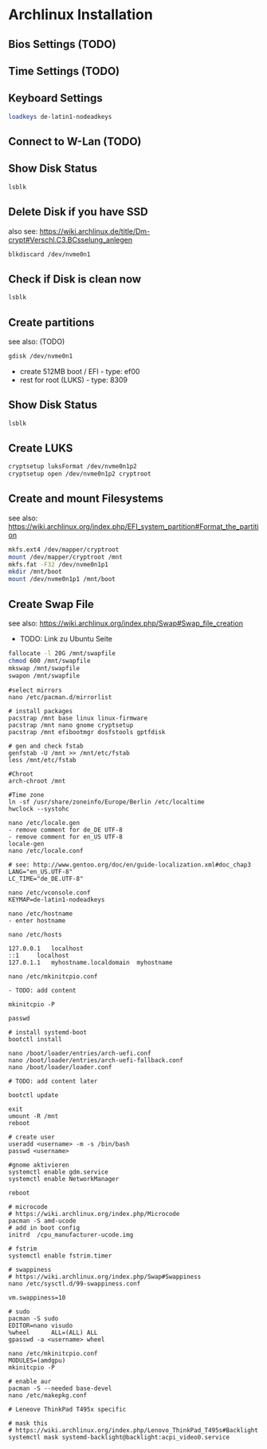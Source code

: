 # Archlinux Installation

## Bios Settings (TODO)

## Time Settings (TODO)

## Keyboard Settings
``` bash
loadkeys de-latin1-nodeadkeys
```

## Connect to W-Lan (TODO)

## Show Disk Status
``` bash
lsblk
```

## Delete Disk if you have SSD
also see: <https://wiki.archlinux.de/title/Dm-crypt#Verschl.C3.BCsselung_anlegen>
``` bash
blkdiscard /dev/nvme0n1
```

## Check if Disk is clean now
``` bash
lsblk
```

## Create partitions
see also: (TODO)
``` bash
gdisk /dev/nvme0n1
```
- create 512MB boot / EFI - type: ef00
- rest for root (LUKS) - type: 8309

## Show Disk Status
``` bash
lsblk
```

## Create LUKS
``` bash
cryptsetup luksFormat /dev/nvme0n1p2
cryptsetup open /dev/nvme0n1p2 cryptroot
```

## Create and mount Filesystems
see also: <https://wiki.archlinux.org/index.php/EFI_system_partition#Format_the_partition>
``` bash
mkfs.ext4 /dev/mapper/cryptroot
mount /dev/mapper/cryptroot /mnt
mkfs.fat -F32 /dev/nvme0n1p1
mkdir /mnt/boot
mount /dev/nvme0n1p1 /mnt/boot
```

## Create Swap File
see also: <https://wiki.archlinux.org/index.php/Swap#Swap_file_creation>
- TODO: Link zu Ubuntu Seite
``` bash
fallocate -l 20G /mnt/swapfile
chmod 600 /mnt/swapfile
mkswap /mnt/swapfile
swapon /mnt/swapfile
```

```
#select mirrors
nano /etc/pacman.d/mirrorlist

# install packages
pacstrap /mnt base linux linux-firmware
pacstrap /mnt nano gnome cryptsetup
pacstrap /mnt efibootmgr dosfstools gptfdisk

# gen and check fstab
genfstab -U /mnt >> /mnt/etc/fstab
less /mnt/etc/fstab

#Chroot
arch-chroot /mnt

#Time zone
ln -sf /usr/share/zoneinfo/Europe/Berlin /etc/localtime
hwclock --systohc

nano /etc/locale.gen
- remove comment for de_DE UTF-8
- remove comment for en_US UTF-8
locale-gen
nano /etc/locale.conf

# see: http://www.gentoo.org/doc/en/guide-localization.xml#doc_chap3
LANG="en_US.UTF-8"
LC_TIME="de_DE.UTF-8"

nano /etc/vconsole.conf
KEYMAP=de-latin1-nodeadkeys

nano /etc/hostname
- enter hostname

nano /etc/hosts

127.0.0.1	localhost
::1		localhost
127.0.1.1	myhostname.localdomain	myhostname

nano /etc/mkinitcpio.conf

- TODO: add content

mkinitcpio -P

passwd

# install systemd-boot
bootctl install

nano /boot/loader/entries/arch-uefi.conf
nano /boot/loader/entries/arch-uefi-fallback.conf
nano /boot/loader/loader.conf

# TODO: add content later

bootctl update

exit
umount -R /mnt
reboot

# create user
useradd <username> -m -s /bin/bash
passwd <username>

#gnome aktivieren
systemctl enable gdm.service
systemctl enable NetworkManager

reboot

# microcode
# https://wiki.archlinux.org/index.php/Microcode
pacman -S amd-ucode
# add in boot config
initrd  /cpu_manufacturer-ucode.img

# fstrim
systemctl enable fstrim.timer

# swappiness
# https://wiki.archlinux.org/index.php/Swap#Swappiness
nano /etc/sysctl.d/99-swappiness.conf

vm.swappiness=10

# sudo
pacman -S sudo
EDITOR=nano visudo
%wheel      ALL=(ALL) ALL
gpasswd -a <username> wheel

nano /etc/mkinitcpio.conf
MODULES=(amdgpu)
mkinitcpio -P

# enable aur
pacman -S --needed base-devel
nano /etc/makepkg.conf

# Leneove ThinkPad T495x specific

# mask this
# https://wiki.archlinux.org/index.php/Lenovo_ThinkPad_T495s#Backlight
systemctl mask systemd-backlight@backlight:acpi_video0.service
```

